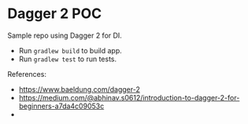# Dagger 2 POC

Sample repo using Dagger 2 for DI.

- Run `gradlew build` to build app.
- Run `gradlew test` to run tests.


References:
- https://www.baeldung.com/dagger-2
- https://medium.com/@abhinav.s0612/introduction-to-dagger-2-for-beginners-a7da4c09053c
- 